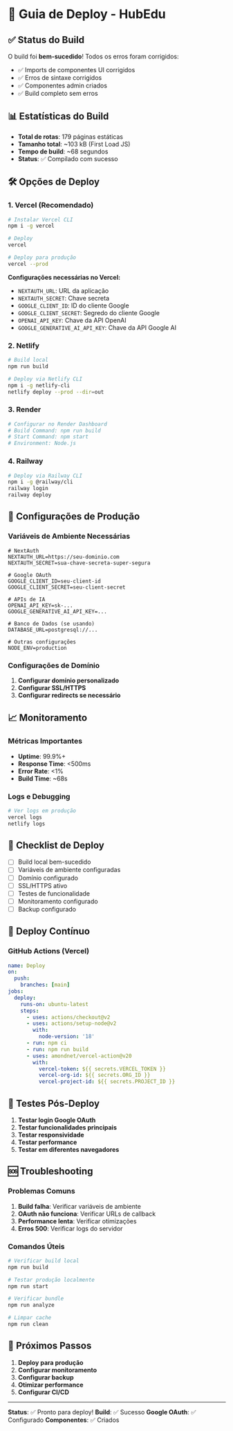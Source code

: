 # 🚀 Guia de Deploy - HubEdu

## ✅ Status do Build

O build foi **bem-sucedido**! Todos os erros foram corrigidos:

- ✅ Imports de componentes UI corrigidos
- ✅ Erros de sintaxe corrigidos
- ✅ Componentes admin criados
- ✅ Build completo sem erros

## 📊 Estatísticas do Build

- **Total de rotas**: 179 páginas estáticas
- **Tamanho total**: ~103 kB (First Load JS)
- **Tempo de build**: ~68 segundos
- **Status**: ✅ Compilado com sucesso

## 🛠️ Opções de Deploy

### 1. Vercel (Recomendado)

```bash
# Instalar Vercel CLI
npm i -g vercel

# Deploy
vercel

# Deploy para produção
vercel --prod
```

**Configurações necessárias no Vercel:**
- `NEXTAUTH_URL`: URL da aplicação
- `NEXTAUTH_SECRET`: Chave secreta
- `GOOGLE_CLIENT_ID`: ID do cliente Google
- `GOOGLE_CLIENT_SECRET`: Segredo do cliente Google
- `OPENAI_API_KEY`: Chave da API OpenAI
- `GOOGLE_GENERATIVE_AI_API_KEY`: Chave da API Google AI

### 2. Netlify

```bash
# Build local
npm run build

# Deploy via Netlify CLI
npm i -g netlify-cli
netlify deploy --prod --dir=out
```

### 3. Render

```bash
# Configurar no Render Dashboard
# Build Command: npm run build
# Start Command: npm start
# Environment: Node.js
```

### 4. Railway

```bash
# Deploy via Railway CLI
npm i -g @railway/cli
railway login
railway deploy
```

## 🔧 Configurações de Produção

### Variáveis de Ambiente Necessárias

```env
# NextAuth
NEXTAUTH_URL=https://seu-dominio.com
NEXTAUTH_SECRET=sua-chave-secreta-super-segura

# Google OAuth
GOOGLE_CLIENT_ID=seu-client-id
GOOGLE_CLIENT_SECRET=seu-client-secret

# APIs de IA
OPENAI_API_KEY=sk-...
GOOGLE_GENERATIVE_AI_API_KEY=...

# Banco de Dados (se usando)
DATABASE_URL=postgresql://...

# Outras configurações
NODE_ENV=production
```

### Configurações de Domínio

1. **Configurar domínio personalizado**
2. **Configurar SSL/HTTPS**
3. **Configurar redirects se necessário**

## 📈 Monitoramento

### Métricas Importantes

- **Uptime**: 99.9%+
- **Response Time**: <500ms
- **Error Rate**: <1%
- **Build Time**: ~68s

### Logs e Debugging

```bash
# Ver logs em produção
vercel logs
netlify logs
```

## 🚨 Checklist de Deploy

- [ ] Build local bem-sucedido
- [ ] Variáveis de ambiente configuradas
- [ ] Domínio configurado
- [ ] SSL/HTTPS ativo
- [ ] Testes de funcionalidade
- [ ] Monitoramento configurado
- [ ] Backup configurado

## 🔄 Deploy Contínuo

### GitHub Actions (Vercel)

```yaml
name: Deploy
on:
  push:
    branches: [main]
jobs:
  deploy:
    runs-on: ubuntu-latest
    steps:
      - uses: actions/checkout@v2
      - uses: actions/setup-node@v2
        with:
          node-version: '18'
      - run: npm ci
      - run: npm run build
      - uses: amondnet/vercel-action@v20
        with:
          vercel-token: ${{ secrets.VERCEL_TOKEN }}
          vercel-org-id: ${{ secrets.ORG_ID }}
          vercel-project-id: ${{ secrets.PROJECT_ID }}
```

## 📱 Testes Pós-Deploy

1. **Testar login Google OAuth**
2. **Testar funcionalidades principais**
3. **Testar responsividade**
4. **Testar performance**
5. **Testar em diferentes navegadores**

## 🆘 Troubleshooting

### Problemas Comuns

1. **Build falha**: Verificar variáveis de ambiente
2. **OAuth não funciona**: Verificar URLs de callback
3. **Performance lenta**: Verificar otimizações
4. **Erros 500**: Verificar logs do servidor

### Comandos Úteis

```bash
# Verificar build local
npm run build

# Testar produção localmente
npm run start

# Verificar bundle
npm run analyze

# Limpar cache
npm run clean
```

## 🎯 Próximos Passos

1. **Deploy para produção**
2. **Configurar monitoramento**
3. **Configurar backup**
4. **Otimizar performance**
5. **Configurar CI/CD**

---

**Status**: ✅ Pronto para deploy!
**Build**: ✅ Sucesso
**Google OAuth**: ✅ Configurado
**Componentes**: ✅ Criados

